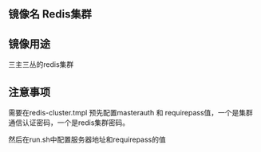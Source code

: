 ## 镜像名 Redis集群

## 镜像用途 

三主三丛的redis集群

## 注意事项

需要在redis-cluster.tmpl 预先配置masterauth 和 requirepass值，一个是集群通信认证密码，一个是redis集群密码。

然后在run.sh中配置服务器地址和requirepass的值
